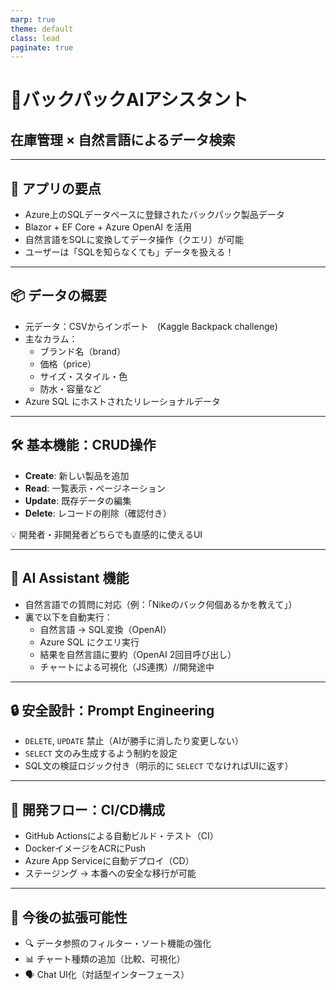 ```yaml
---
marp: true
theme: default
class: lead
paginate: true
---
```


# 🎒バックパックAIアシスタント  
## 在庫管理 × 自然言語によるデータ検索

---

## 📌 アプリの要点

- Azure上のSQLデータベースに登録されたバックパック製品データ
- Blazor + EF Core + Azure OpenAI を活用
- 自然言語をSQLに変換してデータ操作（クエリ）が可能
- ユーザーは「SQLを知らなくても」データを扱える！

---

## 📦 データの概要

- 元データ：CSVからインポート　(Kaggle Backpack challenge)
- 主なカラム：
  - ブランド名（brand）
  - 価格（price）
  - サイズ・スタイル・色
  - 防水・容量など
- Azure SQL にホストされたリレーショナルデータ

---

## 🛠️ 基本機能：CRUD操作

- **Create**: 新しい製品を追加
- **Read**: 一覧表示・ページネーション
- **Update**: 既存データの編集
- **Delete**: レコードの削除（確認付き）

💡 開発者・非開発者どちらでも直感的に使えるUI

---

## 🧠 AI Assistant 機能

- 自然言語での質問に対応（例：「Nikeのバック何個あるかを教えて」）
- 裏で以下を自動実行：
  - 自然言語 → SQL変換（OpenAI）
  - Azure SQL にクエリ実行
  - 結果を自然言語に要約（OpenAI 2回目呼び出し）
  - チャートによる可視化（JS連携）//開発途中

---

## 🔒 安全設計：Prompt Engineering

- `DELETE`, `UPDATE` 禁止（AIが勝手に消したり変更しない）
- `SELECT` 文のみ生成するよう制約を設定
- SQL文の検証ロジック付き（明示的に `SELECT` でなければUIに返す）

---

## 🔄 開発フロー：CI/CD構成

- GitHub Actionsによる自動ビルド・テスト（CI）
- DockerイメージをACRにPush
- Azure App Serviceに自動デプロイ（CD）
- ステージング → 本番への安全な移行が可能

---

## 🚀 今後の拡張可能性

- 🔍 データ参照のフィルター・ソート機能の強化
- 📊 チャート種類の追加（比較、可視化）
- 🗣️ Chat UI化（対話型インターフェース）

